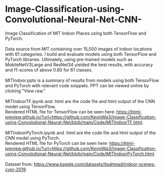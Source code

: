 # Image-Classification-using-Convolutional-Neural-Net-CNN- <br />
Image Classification of MIT Indoor Places using both TensorFlow and PyTorch. <br /> <br />
Data source from MIT containing over 15,000 images of indoor locations with 61 categories. I build and evaluate models using both TensorFlow and PyTorch libraries. Ultimately, using pre-trained models such as MobileNetV3Large and ResNet34 yielded the best results, with accuracy and f1-scores of above 0.60 for 61 classes. <br /> <br />
MITIndoor.pptx is a summary of results from models using both TensorFlow and PyTorch with relevant code snippets. PPT can be viewed online by clicking "View raw." <br /> <br /> 
MITIndoorTF.ipynb and .html are the code file and html output of the CNN model using TensorFlow. <br />
Rendered HTML file for TensorFlow can be seen here: https://html-preview.github.io/?url=https://github.com/KevinWa3/Image-Classification-using-Convolutional-Neural-Net/blob/main/Code/MITIndoorTF.html. <br /> <br />
MITIndoorPyTorch.ipynb and .html are the code file and html output of the CNN model using PyTorch. <br />
Rendered HTML file for PyTorch can be seen here: https://html-preview.github.io/?url=https://github.com/KevinWa3/Image-Classification-using-Convolutional-Neural-Net/blob/main/Code/MITIndoorPyTorch.html. <br /> <br />
Dataset from: https://www.kaggle.com/datasets/itsahmad/indoor-scenes-cvpr-2019. 
